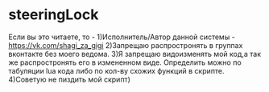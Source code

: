 # steeringLock

Если вы это читаете, то -
1)Исполнитель/Автор данной системы - https://vk.com/shagi_za_gigi
2)Запрещаю распростронять в группах вконтакте без моего ведома.
3)Я запрещаю видоизменять мой код,а так же распростронять его в измененном виде. Определить можно по табуляции lua кода либо по кол-ву схожих функций в скрипте.
4)Советую не пиздить мой скрипт)
